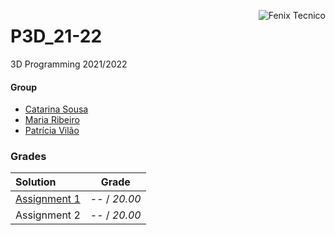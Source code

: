 <a href="http://fenix.tecnico.ulisboa.pt"><img align="right" src="https://fenix.tecnico.ulisboa.pt/api/bennu-portal/configuration/logo" alt="Fenix Tecnico"></a>

# P3D_21-22

3D Programming 2021/2022

#### Group
- [Catarina Sousa](https://github.com/catasofia)
- [Maria Ribeiro](https://github.com/amariaribeiro)
- [Patrícia Vilão](https://github.com/patriciavilaoist)

### Grades
| Solution          | Grade 			   	|
| :-----------------| :-------------: |
|   [Assignment 1](https://github.com/catasofia/3D-Programming/tree/main/Assignment_1) |  -- / *20.00*  |
|   Assignment 2 |  -- / *20.00*  |
